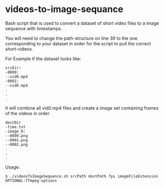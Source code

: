 # videos-to-image-sequance


Bash script that is used to convert a dataset of short video files to a image sequence with timestamps.

You will need to change the path-structure on line 39 to the one corresponding to your dataset in order for the script to pull the correct short-videos.

For Example if the dataset looks like:
```
srcDir:
-0000:
--vid0.mp4
-0001:
--vid0.mp4
.
.
.
```
It will combine all vid0.mp4 files and create a image set containing frames of the videos in order
```
destDir
-time.txt
-image_0:
--0000.png
--0001.png
--0002.png
.
.
.
```

Usage:
```
$ ./videosToImageSequence.sh srcPath destPath fps imageFileExtension OPTIONAL:ffmpeg-options
```

